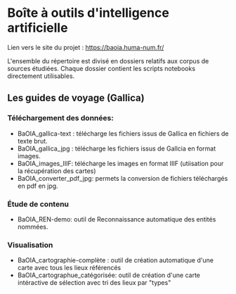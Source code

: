 # Boîte à outils d'intelligence artificielle

Lien vers le site du projet : https://baoia.huma-num.fr/

L'ensemble du répertoire est divisé en dossiers relatifs aux corpus de sources étudiées. Chaque dossier contient les scripts notebooks directement utilisables.

## Les guides de voyage (Gallica)
### Téléchargement des données:
- BaOIA_gallica-text : télécharge les fichiers issus de Gallica en fichiers de texte brut.
- BaOIA_gallica_jpg : télécharge les fichiers issus de Gallcia en format images.
- BaOIA_images_IIIF: télécharge les images en format IIIF (utiisation pour la récupération des cartes)
- BaOIA_converter_pdf_jpg: permets la conversion de fichiers téléchargés en pdf en jpg.

### Étude de contenu
- BaOIA_REN-demo: outil de Reconnaissance automatique des entités nommées. 

### Visualisation
- BaOIA_cartographie-complète : outil de création automatique d'une carte avec tous les lieux référencés
- BaOIA_cartographue_catégorisée: outil de création d'une carte intéractive de sélection avec tri des lieux par "types"
